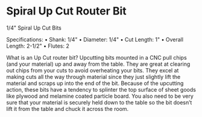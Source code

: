 # Spiral Up Cut Router Bit

1/4&quot; Spiral Up Cut Bits

Specifications:
• Shank: 1/4&quot;
• Diameter: 1/4&quot;
• Cut Length: 1&quot;
• Overall Length: 2-1/2&quot;
• Flutes: 2


What is an Up Cut router bit?
Upcutting bits mounted in a CNC pull chips (and your material) up and away from the table. They are great at clearing out chips from your cuts to avoid overheating your bits. They excel at making cuts all the way through material since they just slightly lift the material and scraps up into the end of the bit. Because of the upcutting action, these bits have a tendency to splinter the top surface of sheet goods like plywood and melamine coated particle board. You also need to be very sure that your material is securely held down to the table so the bit doesn’t lift it from the table and chuck it across the room.
